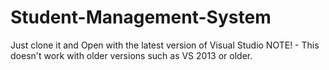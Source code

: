 # Student-Management-System
Just clone it and Open with the latest version of Visual Studio 
NOTE! - This doesn't work with older versions such as VS 2013 or older.
